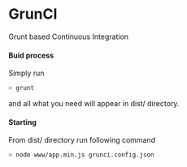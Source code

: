 GrunCI
======

Grunt based Continuous Integration

#### Buid process
Simply run
```bash
> grunt
```
and all what you need will appear in dist/ directory.

#### Starting
From dist/ directory run following command
```bash
> node www/app.min.js grunci.config.json
```
